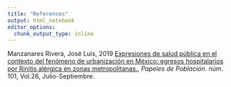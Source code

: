 ```yaml
---
title: "References"
output: html_notebook
editor_options: 
  chunk_output_type: inline
---
```

  
Manzanares Rivera, José Luis, 2019 [Expresiones de salud pública en el contexto del fenómeno de urbanización en México: egresos hospitalarios por Rinitis alérgica en zonas metropolitanas.](https://rppoblacion.uaemex.mx/article/view/10243), *Papeles de Población*. núm. 101, Vol.26, Julio-Septiembre.